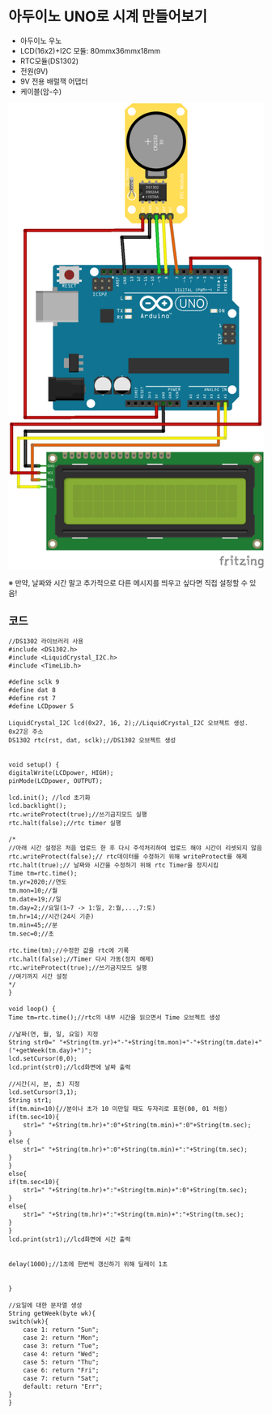 # 아두이노 UNO로 시계 만들어보기

- 아두이노 우노
- LCD(16x2)+I2C 모듈: 80mmx36mmx18mm
- RTC모듈(DS1302)
- 전원(9V)
- 9V 전용 배럴잭 어댑터
- 케이블(암-수)



![clock_circuit](./img/uno_clock_bb.png)


※ 만약, 날짜와 시간 말고 추가적으로 다른 메시지를 띄우고 싶다면 직접 설정할 수 있음!



## 코드   

    //DS1302 라이브러리 사용
    #include <DS1302.h>
    #include <LiquidCrystal_I2C.h>
    #include <TimeLib.h>

    #define sclk 9
    #define dat 8
    #define rst 7
    #define LCDpower 5

    LiquidCrystal_I2C lcd(0x27, 16, 2);//LiquidCrystal_I2C 오브젝트 생성. 0x27은 주소
    DS1302 rtc(rst, dat, sclk);//DS1302 오브젝트 생성


    void setup() {
    digitalWrite(LCDpower, HIGH);
    pinMode(LCDpower, OUTPUT);
    
    lcd.init(); //lcd 초기화
    lcd.backlight();
    rtc.writeProtect(true);//쓰기금지모드 실행
    rtc.halt(false);//rtc timer 실행
    
    /*
    //아래 시간 설정은 처음 업로드 한 후 다시 주석처리하여 업로드 해야 시간이 리셋되지 않음
    rtc.writeProtect(false);// rtc데이터를 수정하기 위해 writeProtect를 해제
    rtc.halt(true);// 날짜와 시간을 수정하기 위해 rtc Timer을 정지시킴
    Time tm=rtc.time();
    tm.yr=2020;//연도
    tm.mon=10;//월
    tm.date=19;//일
    tm.day=2;//요일(1~7 -> 1:일, 2:월,...,7:토)
    tm.hr=14;//시간(24시 기준)
    tm.min=45;//분
    tm.sec=0;//초
    
    rtc.time(tm);//수정한 값을 rtc에 기록
    rtc.halt(false);//Timer 다시 가동(정지 해제)
    rtc.writeProtect(true);//쓰기금지모드 실행
    //여기까지 시간 설정
    */
    }

    void loop() {
    Time tm=rtc.time();//rtc의 내부 시간을 읽으면서 Time 오브젝트 생성

    //날짜(연, 월, 일, 요일) 지정
    String str0=" "+String(tm.yr)+"-"+String(tm.mon)+"-"+String(tm.date)+"("+getWeek(tm.day)+")";
    lcd.setCursor(0,0);
    lcd.print(str0);//lcd화면에 날짜 출력

    //시간(시, 분, 초) 지정
    lcd.setCursor(3,1);
    String str1;
    if(tm.min<10){//분이나 초가 10 미만일 때도 두자리로 표현(00, 01 처럼)
    if(tm.sec<10){
        str1=" "+String(tm.hr)+":0"+String(tm.min)+":0"+String(tm.sec);
    }
    else {
        str1=" "+String(tm.hr)+":0"+String(tm.min)+":"+String(tm.sec);
    }
    }
    else{
    if(tm.sec<10){
        str1=" "+String(tm.hr)+":"+String(tm.min)+":0"+String(tm.sec);
    }
    else{
        str1=" "+String(tm.hr)+":"+String(tm.min)+":"+String(tm.sec);
    }
    }
    lcd.print(str1);//lcd화면에 시간 출력
    
    
    delay(1000);//1초에 한번씩 갱신하기 위해 딜레이 1초
    
    
    }

    //요일에 대한 문자열 생성
    String getWeek(byte wk){
    switch(wk){
        case 1: return "Sun";
        case 2: return "Mon";
        case 3: return "Tue";
        case 4: return "Wed";
        case 5: return "Thu";
        case 6: return "Fri";
        case 7: return "Sat";
        default: return "Err";
    }
    }



